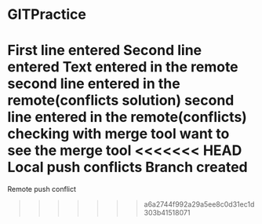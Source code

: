# GITPractice
First line entered
Second line entered
Text entered in the remote
second line entered in the remote(conflicts solution)
second line entered in the remote(conflicts)
checking with merge tool
want to see the merge tool
<<<<<<< HEAD
Local push conflicts
Branch created
=======
Remote push conflict
>>>>>>> a6a2744f992a29a5ee8c0d31ec1d303b41518071
